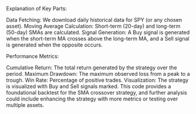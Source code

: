 Explanation of Key Parts:

Data Fetching: We download daily historical data for SPY (or any chosen asset).
Moving Average Calculation: Short-term (20-day) and long-term (50-day) SMAs are calculated.
Signal Generation: A Buy signal is generated when the short-term MA crosses above the long-term MA, and a Sell signal is generated when the opposite occurs.


Performance Metrics:

Cumulative Return: The total return generated by the strategy over the period.
Maximum Drawdown: The maximum observed loss from a peak to a trough.
Win Rate: Percentage of positive trades.
Visualization: The strategy is visualized with Buy and Sell signals marked.
This code provides a foundational backtest for the SMA crossover strategy, and further analysis could include enhancing the strategy with more metrics or testing over multiple assets.
